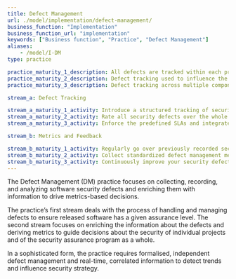 ```yaml
---
title: Defect Management
url: ./model/implementation/defect-management/
business_function: "Implementation"
business_function_url: "implementation"
keywords: ["Business function", "Practice", "Defect Management"]
aliases:
    - /model/I-DM
type: practice

practice_maturity_1_description: All defects are tracked within each project.
practice_maturity_2_description: Defect tracking used to influence the deployment process.
practice_maturity_3_description: Defect tracking across multiple components is used to help reduce the number of new defects.

stream_a: Defect Tracking

stream_a_maturity_1_activity: Introduce a structured tracking of security defects and make knowledgeable decisions based on this information.
stream_a_maturity_2_activity: Rate all security defects over the whole organization consistently and define SLAs for particular severity classes.
stream_a_maturity_3_activity: Enforce the predefined SLAs and integrate your defect management system with other relevant tooling.

stream_b: Metrics and Feedback

stream_b_maturity_1_activity: Regularly go over previously recorded security defects and derive quick wins from basic metrics.
stream_b_maturity_2_activity: Collect standardized defect management metrics and use these also for prioritization of centrally driven initiatives.
stream_b_maturity_3_activity: Continuously improve your security defect management metrics and correlate it with other sources.
---
```


The Defect Management (DM) practice focuses on collecting, recording, and analyzing software security defects and enriching them with information to drive metrics-based decisions.

The practice’s first stream deals with the process of handling and managing defects to ensure released software has a given assurance level. The second stream focuses on enriching the information about the defects and deriving metrics to guide decisions about the security of individual projects and of the security assurance program as a whole.

In a sophisticated form, the practice requires formalised, independent defect management and real-time, correlated information to detect trends and influence security strategy.

